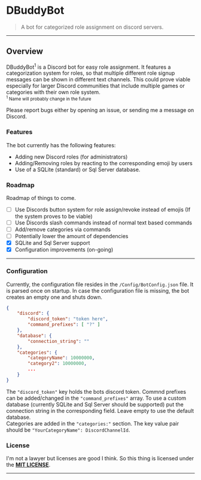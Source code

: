 # DBuddyBot
> A bot for categorized role assignment on discord servers.

---

## Overview

DBuddyBot<sup>1</sup> is a Discord bot for easy role assignment. It features a categorization system for roles,
so that multiple different role signup messages can be shown in different text channels. This could prove viable
especially for larger Discord communities that include multiple games or categories with their own role system.\
<sub><sup>1</sup> Name will probably change in the future<sub/>

Please report bugs either by opening an issue, or sending me a message on Discord.

### Features

The bot currently has the following features:
+ Adding new Discord roles (for administrators)
+ Adding/Removing roles by reacting to the corresponding emoji by users
+ Use of a SQLite (standard) or Sql Server database.

### Roadmap

Roadmap of things to come.
- [ ] Use Discords button system for role assign/revoke instead of emojis (If the system proves to be viable)
- [ ] Use Discords slash commands instead of normal text based commands
- [ ] Add/remove categories via commands
- [ ] Potentially lower the amount of dependencies
- [x] SQLite and Sql Server support
- [x] Configuration improvements (on-going)

---
### Configuration
Currently, the configuration file resides in the `/Config/BotConfig.json` file.
It is parsed once on startup. In case the configuration file is missing, the bot creates an empty one and shuts down. 
```json
{
    "discord": {
        "discord_token": "token here",
        "command_prefixes": [ "?" ]
    },
    "database": {
        "connection_string": ""
    },
    "categories": {
        "categoryName": 10000000,
        "category2": 10000000,
        ...
    }
}
```
The ``"discord_token"`` key holds the bots discord token. Commnd prefixes can be added/changed in the ``"command_prefixes"``
array. To use a custom database (currently SQLite and Sql Server should be supported) put the connection string in the corresponding
field. Leave empty to use the default database.\
Categories are added in the ``"categories:"`` section. The key value pair should be ``"YourCategoryName": DiscordChannelId``.


### License
I'm not a lawyer but licenses are good I think.
So this thing is licensed under the [**MIT LICENSE**](https://github.com/pron1x/DBuddyBot/blob/master/LICENSE).

---